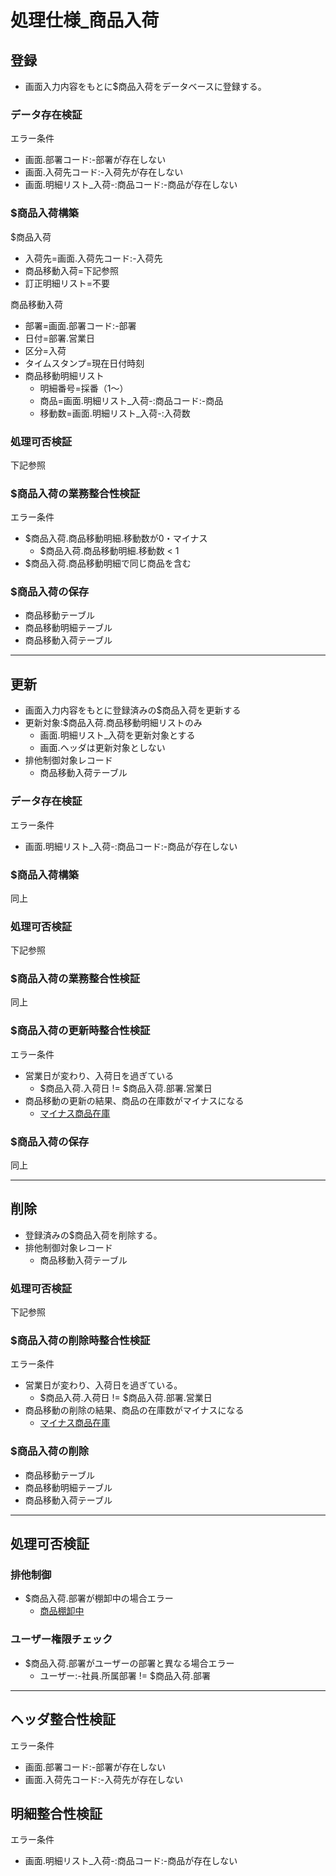 # 処理仕様_商品入荷

## 登録

- 画面入力内容をもとに$商品入荷をデータベースに登録する。

### データ存在検証

エラー条件

- 画面.部署コード:-部署が存在しない
- 画面.入荷先コード:-入荷先が存在しない
- 画面.明細リスト_入荷-:商品コード:-商品が存在しない

### $商品入荷構築

$商品入荷

- 入荷先=画面.入荷先コード:-入荷先
- 商品移動入荷=下記参照
- 訂正明細リスト=不要

商品移動入荷

- 部署=画面.部署コード:-部署
- 日付=部署.営業日
- 区分=入荷
- タイムスタンプ=現在日付時刻
- 商品移動明細リスト
    - 明細番号=採番（1〜）
    - 商品=画面.明細リスト_入荷-:商品コード:-商品
    - 移動数=画面.明細リスト_入荷-:入荷数

### 処理可否検証

下記参照

### $商品入荷の業務整合性検証

エラー条件

- $商品入荷.商品移動明細.移動数が0・マイナス
    - $商品入荷.商品移動明細.移動数 < 1
- $商品入荷.商品移動明細で同じ商品を含む

### $商品入荷の保存

- 商品移動テーブル
- 商品移動明細テーブル
- 商品移動入荷テーブル

***

## 更新

- 画面入力内容をもとに登録済みの$商品入荷を更新する
- 更新対象:$商品入荷.商品移動明細リストのみ
    - 画面.明細リスト_入荷を更新対象とする
    - 画面.ヘッダは更新対象としない
- 排他制御対象レコード
    - 商品移動入荷テーブル

### データ存在検証

エラー条件

- 画面.明細リスト_入荷-:商品コード:-商品が存在しない

### $商品入荷構築

同上

### 処理可否検証

下記参照

### $商品入荷の業務整合性検証

同上

### $商品入荷の更新時整合性検証

エラー条件

- 営業日が変わり、入荷日を過ぎている
    - $商品入荷.入荷日 != $商品入荷.部署.営業日
- 商品移動の更新の結果、商品の在庫数がマイナスになる
    - [マイナス商品在庫](/u11/仕様/マイナス商品在庫)

### $商品入荷の保存

同上

***

## 削除

- 登録済みの$商品入荷を削除する。
- 排他制御対象レコード
    - 商品移動入荷テーブル

### 処理可否検証

下記参照

### $商品入荷の削除時整合性検証

エラー条件

- 営業日が変わり、入荷日を過ぎている。
    - $商品入荷.入荷日 != $商品入荷.部署.営業日
- 商品移動の削除の結果、商品の在庫数がマイナスになる
    - [マイナス商品在庫](/u11/仕様/マイナス商品在庫)

### $商品入荷の削除

- 商品移動テーブル
- 商品移動明細テーブル
- 商品移動入荷テーブル

***

## 処理可否検証

### 排他制御

- $商品入荷.部署が棚卸中の場合エラー
    - [商品棚卸中](/U11/仕様/商品棚卸中)

### ユーザー権限チェック

- $商品入荷.部署がユーザーの部署と異なる場合エラー
    - ユーザー:-社員.所属部署 != $商品入荷.部署

***

## ヘッダ整合性検証

エラー条件

- 画面.部署コード:-部署が存在しない
- 画面.入荷先コード:-入荷先が存在しない

## 明細整合性検証

エラー条件

- 画面.明細リスト_入荷-:商品コード:-商品が存在しない
